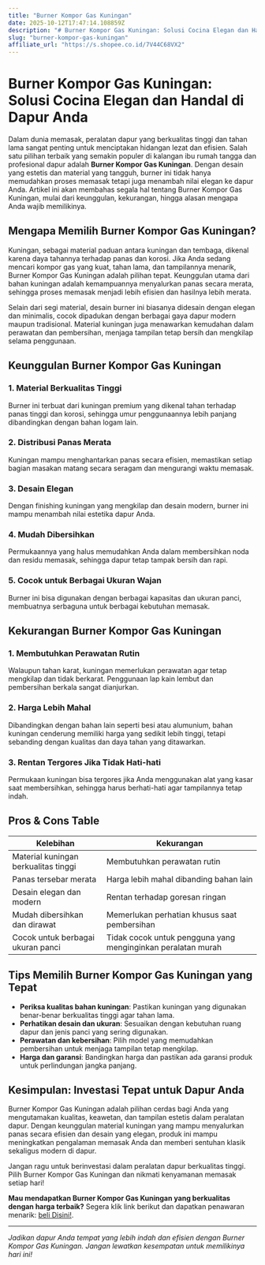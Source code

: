 ```yaml
---
title: "Burner Kompor Gas Kuningan"
date: 2025-10-12T17:47:14.108859Z
description: "# Burner Kompor Gas Kuningan: Solusi Cocina Elegan dan Handal di Dapur Anda..."
slug: "burner-kompor-gas-kuningan"
affiliate_url: "https://s.shopee.co.id/7V44C68VX2"
---
```

# Burner Kompor Gas Kuningan: Solusi Cocina Elegan dan Handal di Dapur Anda

Dalam dunia memasak, peralatan dapur yang berkualitas tinggi dan tahan lama sangat penting untuk menciptakan hidangan lezat dan efisien. Salah satu pilihan terbaik yang semakin populer di kalangan ibu rumah tangga dan profesional dapur adalah **Burner Kompor Gas Kuningan**. Dengan desain yang estetis dan material yang tangguh, burner ini tidak hanya memudahkan proses memasak tetapi juga menambah nilai elegan ke dapur Anda. Artikel ini akan membahas segala hal tentang Burner Kompor Gas Kuningan, mulai dari keunggulan, kekurangan, hingga alasan mengapa Anda wajib memilikinya.

## Mengapa Memilih Burner Kompor Gas Kuningan?

Kuningan, sebagai material paduan antara kuningan dan tembaga, dikenal karena daya tahannya terhadap panas dan korosi. Jika Anda sedang mencari kompor gas yang kuat, tahan lama, dan tampilannya menarik, Burner Kompor Gas Kuningan adalah pilihan tepat. Keunggulan utama dari bahan kuningan adalah kemampuannya menyalurkan panas secara merata, sehingga proses memasak menjadi lebih efisien dan hasilnya lebih merata.

Selain dari segi material, desain burner ini biasanya didesain dengan elegan dan minimalis, cocok dipadukan dengan berbagai gaya dapur modern maupun tradisional. Material kuningan juga menawarkan kemudahan dalam perawatan dan pembersihan, menjaga tampilan tetap bersih dan mengkilap selama penggunaan.

## Keunggulan Burner Kompor Gas Kuningan

### 1. Material Berkualitas Tinggi
Burner ini terbuat dari kuningan premium yang dikenal tahan terhadap panas tinggi dan korosi, sehingga umur penggunaannya lebih panjang dibandingkan dengan bahan logam lain.

### 2. Distribusi Panas Merata
Kuningan mampu menghantarkan panas secara efisien, memastikan setiap bagian masakan matang secara seragam dan mengurangi waktu memasak.

### 3. Desain Elegan
Dengan finishing kuningan yang mengkilap dan desain modern, burner ini mampu menambah nilai estetika dapur Anda.

### 4. Mudah Dibersihkan
Permukaannya yang halus memudahkan Anda dalam membersihkan noda dan residu memasak, sehingga dapur tetap tampak bersih dan rapi.

### 5. Cocok untuk Berbagai Ukuran Wajan
Burner ini bisa digunakan dengan berbagai kapasitas dan ukuran panci, membuatnya serbaguna untuk berbagai kebutuhan memasak.

## Kekurangan Burner Kompor Gas Kuningan

### 1. Membutuhkan Perawatan Rutin
Walaupun tahan karat, kuningan memerlukan perawatan agar tetap mengkilap dan tidak berkarat. Penggunaan lap kain lembut dan pembersihan berkala sangat dianjurkan.

### 2. Harga Lebih Mahal
Dibandingkan dengan bahan lain seperti besi atau alumunium, bahan kuningan cenderung memiliki harga yang sedikit lebih tinggi, tetapi sebanding dengan kualitas dan daya tahan yang ditawarkan.

### 3. Rentan Tergores Jika Tidak Hati-hati
Permukaan kuningan bisa tergores jika Anda menggunakan alat yang kasar saat membersihkan, sehingga harus berhati-hati agar tampilannya tetap indah.

## Pros & Cons Table

| Kelebihan | Kekurangan |
|---|---|
| Material kuningan berkualitas tinggi | Membutuhkan perawatan rutin |
| Panas tersebar merata | Harga lebih mahal dibanding bahan lain |
| Desain elegan dan modern | Rentan terhadap goresan ringan |
| Mudah dibersihkan dan dirawat | Memerlukan perhatian khusus saat pembersihan |
| Cocok untuk berbagai ukuran panci | Tidak cocok untuk pengguna yang menginginkan peralatan murah |

## Tips Memilih Burner Kompor Gas Kuningan yang Tepat

- **Periksa kualitas bahan kuningan**: Pastikan kuningan yang digunakan benar-benar berkualitas tinggi agar tahan lama.
- **Perhatikan desain dan ukuran**: Sesuaikan dengan kebutuhan ruang dapur dan jenis panci yang sering digunakan.
- **Perawatan dan kebersihan**: Pilih model yang memudahkan pembersihan untuk menjaga tampilan tetap mengkilap.
- **Harga dan garansi**: Bandingkan harga dan pastikan ada garansi produk untuk perlindungan jangka panjang.

## Kesimpulan: Investasi Tepat untuk Dapur Anda

Burner Kompor Gas Kuningan adalah pilihan cerdas bagi Anda yang mengutamakan kualitas, keawetan, dan tampilan estetis dalam peralatan dapur. Dengan keunggulan material kuningan yang mampu menyalurkan panas secara efisien dan desain yang elegan, produk ini mampu meningkatkan pengalaman memasak Anda dan memberi sentuhan klasik sekaligus modern di dapur.

Jangan ragu untuk berinvestasi dalam peralatan dapur berkualitas tinggi. Pilih Burner Kompor Gas Kuningan dan nikmati kenyamanan memasak setiap hari!

**Mau mendapatkan Burner Kompor Gas Kuningan yang berkualitas dengan harga terbaik?** Segera klik link berikut dan dapatkan penawaran menarik: [ beli Disini!](https://s.shopee.co.id/7V44C68VX2).

---

*Jadikan dapur Anda tempat yang lebih indah dan efisien dengan Burner Kompor Gas Kuningan. Jangan lewatkan kesempatan untuk memilikinya hari ini!*